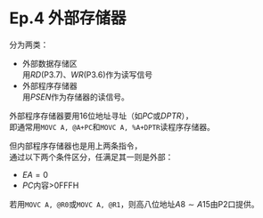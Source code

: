 # Ep.4 外部存储器

分为两类：

* 外部数据存储区  
  用$RD$(P3.7)、$WR$(P3.6)作为读写信号
* 外部程序存储器  
  用$PSEN$作为存储器的读信号。  

外部程序存储器要用16位地址寻址（如$PC$或$DPTR$），  
即通常用`MOVC A, @A+PC`和`MOVC A, %A+DPTR`读程序存储器。

但内部程序存储器也是用上两条指令，  
通过以下两个条件区分，任满足其一则是外部：

* $EA=0$
* $PC$内容$>$0FFFH

若用`MOVC A, @R0`或`MOVC A, @R1`，则高八位地址$A8\sim A15$由P2口提供。
